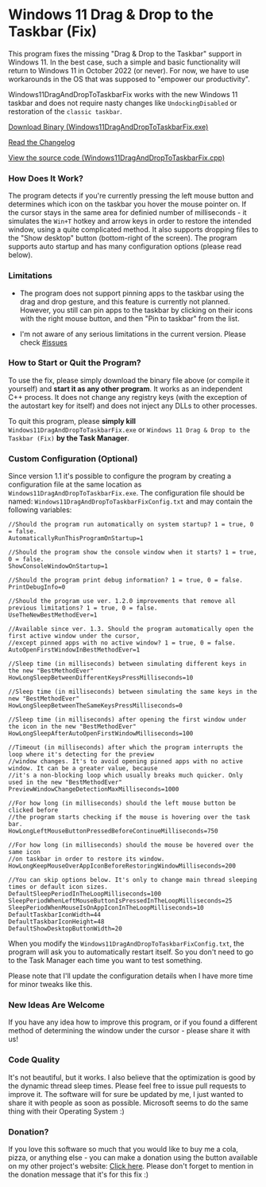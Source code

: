 # Windows 11 Drag & Drop to the Taskbar (Fix)

This program fixes the missing "Drag & Drop to the Taskbar" support in Windows 11. In the best case, such a simple and basic functionality will return to Windows 11 in October 2022 (or never). For now, we have to use workarounds in the OS that was supposed to "empower our productivity".

Windows11DragAndDropToTaskbarFix works with the new Windows 11 taskbar and does not require nasty changes like `UndockingDisabled` or restoration of the `classic taskbar`.

[Download Binary (Windows11DragAndDropToTaskbarFix.exe)](https://github.com/HerMajestyDrMona/Windows11DragAndDropToTaskbarFix/releases/)

[Read the Changelog](https://github.com/HerMajestyDrMona/Windows11DragAndDropToTaskbarFix/blob/main/CHANGELOG.md)

[View the source code (Windows11DragAndDropToTaskbarFix.cpp)](https://github.com/HerMajestyDrMona/Windows11DragAndDropToTaskbarFix/blob/main/Windows11DragAndDropToTaskbarFix/Windows11DragAndDropToTaskbarFix.cpp)

### **How Does It Work?**

The program detects if you're currently pressing the left mouse button and determines which icon on the taskbar you hover the mouse pointer on. If the cursor stays in the same area for definied number of milliseconds - it simulates the `Win+T` hotkey and arrow keys in order to restore the intended window, using a quite complicated method. It also supports dropping files to the "Show desktop" button (bottom-right of the screen). The program supports auto startup and has many configuration options (please read below).

### **Limitations**
- The program does not support pinning apps to the taskbar using the drag and drop gesture, and this feature is currently not planned. However, you still can pin apps to the taskbar by clicking on their icons with the right mouse button, and then "Pin to taskbar" from the list.

- I'm not aware of any serious limitations in the current version. Please check [#issues](https://github.com/HerMajestyDrMona/Windows11DragAndDropToTaskbarFix/issues)

### **How to Start or Quit the Program?**

To use the fix, please simply download the binary file above (or compile it yourself) and **start it as any other program**. It works as an independent C++ process. It does not change any registry keys (with the exception of the autostart key for itself) and does not inject any DLLs to other processes.

To quit this program, please **simply kill** `Windows11DragAndDropToTaskbarFix.exe` or `Windows 11 Drag & Drop to the Taskbar (Fix)` **by the Task Manager**.

### **Custom Configuration (Optional)**
Since version 1.1 it's possible to configure the program by creating a configuration file at the same location as `Windows11DragAndDropToTaskbarFix.exe`. The configuration file should be named: `Windows11DragAndDropToTaskbarFixConfig.txt` and may contain the following variables:

```
//Should the program run automatically on system startup? 1 = true, 0 = false.
AutomaticallyRunThisProgramOnStartup=1

//Should the program show the console window when it starts? 1 = true, 0 = false.
ShowConsoleWindowOnStartup=1

//Should the program print debug information? 1 = true, 0 = false.
PrintDebugInfo=0

//Should the program use ver. 1.2.0 improvements that remove all previous limitations? 1 = true, 0 = false.
UseTheNewBestMethodEver=1

//Available since ver. 1.3. Should the program automatically open the first active window under the cursor,
//except pinned apps with no active window? 1 = true, 0 = false.
AutoOpenFirstWindowInBestMethodEver=1

//Sleep time (in milliseconds) between simulating different keys in the new "BestMethodEver"
HowLongSleepBetweenDifferentKeysPressMilliseconds=10

//Sleep time (in milliseconds) between simulating the same keys in the new "BestMethodEver" 
HowLongSleepBetweenTheSameKeysPressMilliseconds=0

//Sleep time (in milliseconds) after opening the first window under the icon in the new "BestMethodEver"
HowLongSleepAfterAutoOpenFirstWindowMilliseconds=100

//Timeout (in milliseconds) after which the program interrupts the loop where it's detecting for the preview
//window changes. It's to avoid opening pinned apps with no active window. It can be a greater value, because
//it's a non-blocking loop which usually breaks much quicker. Only used in the new "BestMethodEver"
PreviewWindowChangeDetectionMaxMilliseconds=1000

//For how long (in milliseconds) should the left mouse button be clicked before
//the program starts checking if the mouse is hovering over the task bar.
HowLongLeftMouseButtonPressedBeforeContinueMilliseconds=750

//For how long (in milliseconds) should the mouse be hovered over the same icon
//on taskbar in order to restore its window.
HowLongKeepMouseOverAppIconBeforeRestoringWindowMilliseconds=200

//You can skip options below. It's only to change main thread sleeping times or default icon sizes.
DefaultSleepPeriodInTheLoopMilliseconds=100
SleepPeriodWhenLeftMouseButtonIsPressedInTheLoopMilliseconds=25
SleepPeriodWhenMouseIsOnAppIconInTheLoopMilliseconds=10
DefaultTaskbarIconWidth=44
DefaultTaskbarIconHeight=48
DefaultShowDesktopButtonWidth=20
```

When you modify the `Windows11DragAndDropToTaskbarFixConfig.txt`, the program will ask you to automatically restart itself. So you don't need to go to the Task Manager each time you want to test something.

Please note that I'll update the configuration details when I have more time for minor tweaks like this.

### **New Ideas Are Welcome**

If you have any idea how to improve this program, or if you found a different method of determining the window under the cursor - please share it with us!

### **Code Quality**

It's not beautiful, but it works. I also believe that the optimization is good by the dynamic thread sleep times. Please feel free to issue pull requests to improve it. The software will for sure be updated by me, I just wanted to share it with people as soon as possible. Microsoft seems to do the same thing with their Operating System :)

### **Donation?**

If you love this software so much that you would like to buy me a cola, pizza, or anything else - you can make a donation using the button available on my other project's website: [Click here](https://ee2.eu/overview/#donate). Please don't forget to mention in the donation message that it's for this fix :)
